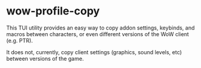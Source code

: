 # wow-profile-copy

This TUI utility provides an easy way to copy addon settings, keybinds, and macros between characters, or even different versions of the WoW client (e.g. PTR).

It does not, currently, copy client settings (graphics, sound levels, etc) between versions of the game.
